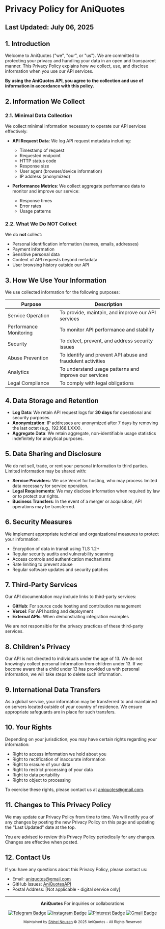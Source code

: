 # Privacy Policy for AniQuotes

## Last Updated: July 06, 2025

## 1. Introduction

Welcome to AniQuotes ("we", "our", or "us"). We are committed to protecting your privacy and handling your data in an open and transparent manner. This Privacy Policy explains how we collect, use, and disclose information when you use our API services.

**By using the AniQuotes API, you agree to the collection and use of information in accordance with this policy.**

## 2. Information We Collect

### 2.1. Minimal Data Collection
We collect minimal information necessary to operate our API services effectively:

- **API Request Data**: We log API request metadata including:
  - Timestamp of request
  - Requested endpoint
  - HTTP status code
  - Response size
  - User agent (browser/device information)
  - IP address (anonymized)

- **Performance Metrics**: We collect aggregate performance data to monitor and improve our service:
  - Response times
  - Error rates
  - Usage patterns

### 2.2. What We Do NOT Collect
We do **not** collect:
- Personal identification information (names, emails, addresses)
- Payment information
- Sensitive personal data
- Content of API requests beyond metadata
- User browsing history outside our API

## 3. How We Use Your Information

We use collected information for the following purposes:

| Purpose | Description |
|---------|-------------|
| Service Operation | To provide, maintain, and improve our API services |
| Performance Monitoring | To monitor API performance and stability |
| Security | To detect, prevent, and address security issues |
| Abuse Prevention | To identify and prevent API abuse and fraudulent activities |
| Analytics | To understand usage patterns and improve our services |
| Legal Compliance | To comply with legal obligations |

## 4. Data Storage and Retention

- **Log Data**: We retain API request logs for **30 days** for operational and security purposes.
- **Anonymization**: IP addresses are anonymized after 7 days by removing the last octet (e.g., 192.168.1.XXX).
- **Aggregate Data**: We retain aggregate, non-identifiable usage statistics indefinitely for analytical purposes.

## 5. Data Sharing and Disclosure

We do not sell, trade, or rent your personal information to third parties. Limited information may be shared with:

- **Service Providers**: We use Vercel for hosting, who may process limited data necessary for service operation.
- **Legal Requirements**: We may disclose information when required by law or to protect our rights.
- **Business Transfers**: In the event of a merger or acquisition, API operations may be transferred.

## 6. Security Measures

We implement appropriate technical and organizational measures to protect your information:

- Encryption of data in transit using TLS 1.2+
- Regular security audits and vulnerability scanning
- Access controls and authentication mechanisms
- Rate limiting to prevent abuse
- Regular software updates and security patches

## 7. Third-Party Services

Our API documentation may include links to third-party services:

- **GitHub**: For source code hosting and contribution management
- **Vercel**: For API hosting and deployment
- **External APIs**: When demonstrating integration examples

We are not responsible for the privacy practices of these third-party services.

## 8. Children's Privacy

Our API is not directed to individuals under the age of 13. We do not knowingly collect personal information from children under 13. If we become aware that a child under 13 has provided us with personal information, we will take steps to delete such information.

## 9. International Data Transfers

As a global service, your information may be transferred to and maintained on servers located outside of your country of residence. We ensure appropriate safeguards are in place for such transfers.

## 10. Your Rights

Depending on your jurisdiction, you may have certain rights regarding your information:

- Right to access information we hold about you
- Right to rectification of inaccurate information
- Right to erasure of your data
- Right to restrict processing of your data
- Right to data portability
- Right to object to processing

To exercise these rights, please contact us at aniquotes@gmail.com.

## 11. Changes to This Privacy Policy

We may update our Privacy Policy from time to time. We will notify you of any changes by posting the new Privacy Policy on this page and updating the "Last Updated" date at the top.

You are advised to review this Privacy Policy periodically for any changes. Changes are effective when posted.

## 12. Contact Us

If you have any questions about this Privacy Policy, please contact us:

- Email: aniquotes@gmail.com
- GitHub Issues: [AniQuotesAPI](https://github.com/Shineii86/AniQuotesAPI/issues)
- Postal Address: [Not applicable - digital service only]

---

<div align="center">
  
**AniQuotes** For inquiries or collaborations
     
[![Telegram Badge](https://img.shields.io/badge/-Telegram-2CA5E0?style=flat&logo=Telegram&logoColor=white)](https://telegram.me/Shineii86 "Contact on Telegram")
[![Instagram Badge](https://img.shields.io/badge/-Instagram-C13584?style=flat&logo=Instagram&logoColor=white)](https://instagram.com/ikx7.a "Follow on Instagram")
[![Pinterest Badge](https://img.shields.io/badge/-Pinterest-E60023?style=flat&logo=Pinterest&logoColor=white)](https://pinterest.com/ikx7a "Follow on Pinterest")
[![Gmail Badge](https://img.shields.io/badge/-Gmail-D14836?style=flat&logo=Gmail&logoColor=white)](mailto:ikx7a@hotmail.com "Send an Email")

<sup>Maintained by [Shinei Nouzen](https://github.com/Shineii86) © 2025 AniQuotes - All Rights Reserved</sup>

</div>
